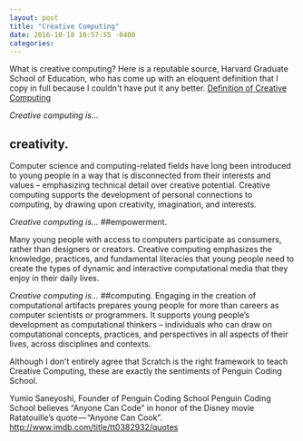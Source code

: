 ```yaml
---
layout: post
title: "Creative Computing"
date: 2016-10-18 10:57:55 -0400
categories: 
---
```


What is creative computing?  Here is a reputable source, Harvard Graduate School of Education, who has come up with an eloquent definition that I copy in full because I couldn't have put it any better. [Definition of Creative Computing](http://scratched.gse.harvard.edu/guide/)

*Creative computing is...*
## creativity.

Computer science and computing-related fields have long been introduced to young people in a way that is disconnected from their interests and values – emphasizing technical detail over creative potential. Creative computing supports the development of personal connections to computing, by drawing upon creativity, imagination, and interests.


*Creative computing is...*
##empowerment.

Many young people with access to computers participate as consumers, rather than designers or creators. Creative computing emphasizes the knowledge, practices, and fundamental literacies that young people need to create the types of dynamic and interactive computational media that they enjoy in their daily lives.


*Creative computing is...*
##computing.
Engaging in the creation of computational artifacts prepares young people for more than careers as computer scientists or programmers. It supports young people’s development as computational thinkers – individuals who can draw on computational concepts, practices, and perspectives in all aspects of their lives, across disciplines and contexts.

Although I don't entirely agree that Scratch is the right framework to teach Creative Computing, these are exactly the sentiments of Penguin Coding School.  

Yumio Saneyoshi, Founder of Penguin Coding School
Penguin Coding School believes “Anyone Can Code” in honor of the Disney movie Ratatouille’s quote — “Anyone Can Cook”. http://www.imdb.com/title/tt0382932/quotes




